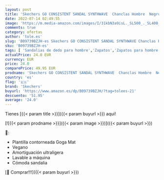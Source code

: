 ```yaml
---
layout: post
title: 'Skechers GO CONSISTENT SANDAL SYNTHWAVE  Chanclas Hombre  Negro  Black   44.5 EU'
date: 2022-07-14 02:49:55
image: 'https://m.media-amazon.com/images/I/31kbN3a9isL._SL500_._SL400_.jpg'
comments: true
category: ofertas
author: 'tole.es'
slug: 'B09739BZJH-es Skechers GO CONSISTENT SANDAL SYNTHWAVE Chanclas Hombre...'
sku: 'B09739BZJH-es'
tags: [ 'Sandalias de dedo para hombre','Zapatos','Zapatos para hombre','Zapatos y complementos','chanclas','skechers','🇪🇸', ]
actualPrice: 24.0 EUR
currency: EUR
price: 24.0
comparePrice: 49.95 EUR
prodname: 'Skechers GO CONSISTENT SANDAL SYNTHWAVE  Chanclas Hombre  Negro  Black   44.5 EU'
country: 'es'
flag: '🇪🇸'
brand: 'Skechers'
buyurl: 'https://www.amazon.es/dp/B09739BZJH/?tag=tolees-21'
descuento: '51.95'
average: '24.0'
---
```


Tienes [{{< param title >}}]({{< param buyurl >}}) aqui!

[![{{< param prodname >}}]({{< param image >}})]({{< param buyurl >}})

🔎:

- Plantilla contorneada Goga Mat
- Vegano
- Amortiguación ultraligera
- Lavable a máquina
- Cómoda sandalia

[🛒 Comprar!!!]({{< param buyurl >}})

